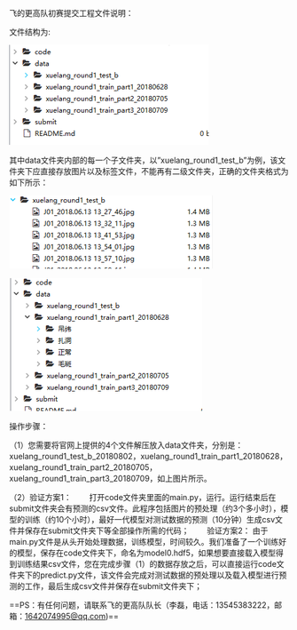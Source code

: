 ﻿飞的更高队初赛提交工程文件说明：

文件结构为:

![](media/0b36a505a7cd6895f47fe26418e6915c.png)

其中data文件夹内部的每一个子文件夹，以”xuelang_round1_test_b”为例，该文件夹下应直接存放图片以及标签文件，不能再有二级文件夹，正确的文件夹格式为如下所示：

![](media/a99901410a0d56a5f4d1aa91ff3ffb9c.png)

![](media/1d5e786c6b04805c468a079105adc50e.png)

操作步骤：

（1）您需要将官网上提供的4个文件解压放入data文件夹，分别是：xuelang_round1_test_b_20180802，xuelang_round1_train_part1_20180628，xuelang_round1_train_part2_20180705，xuelang_round1_train_part3_20180709，如上图片所示。

（2）验证方案1：
　　打开code文件夹里面的main.py，运行。运行结束后在submit文件夹会有预测的csv文件。此程序包括图片的预处理（约3个多小时），模型的训练（约10个小时），最好一代模型对测试数据的预测（10分钟）生成csv文件并保存在submit文件夹下等全部操作所需的代码；
　　验证方案2：
	由于main.py文件是从头开始处理数据，训练模型，时间较久。我们准备了一个训练好的模型，保存在code文件夹下，命名为model0.hdf5，如果想要直接载入模型得到训练结果csv文件，您在完成步骤（1）的数据存放之后，可以直接运行code文件夹下的predict.py文件，该文件会完成对测试数据的预处理以及载入模型进行预测的工作，最后生成csv文件并保存在submit文件夹下；

==PS：有任何问题，请联系飞的更高队队长（李磊，电话：13545383222，邮箱：1642074995@qq.com)==
